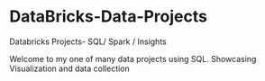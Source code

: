 # DataBricks-Data-Projects
Databricks Projects- SQL/ Spark / Insights 

Welcome to my one of many data projects using SQL. Showcasing Visualization and data collection 
